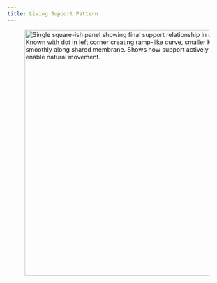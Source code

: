 ```yaml
---
title: Living Support Pattern
---
```


<div align="left"><figure><img src="../assets/Screenshot 2024-11-26 at 3.33.05 PM.png" alt="Single square-ish panel showing final support relationship in detail. Ground-Known with dot in left corner creating ramp-like curve, smaller Known rolling smoothly along shared membrane. Shows how support actively shapes itself to enable natural movement." width="563"><figcaption></figcaption></figure></div>
